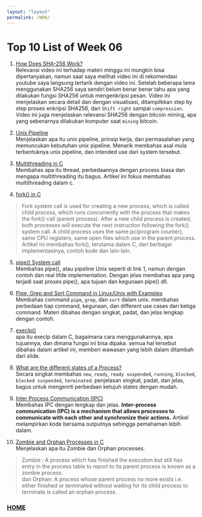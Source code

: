 ```yaml
---
layout: "layout"
permalink: /W06/
---
```


# Top 10 List of Week 06

1. [How Does SHA-256 Work?](https://www.youtube.com/watch?v=f9EbD6iY9zI)<br>
Relevansi video ini terhadap materi minggu ini mungkin bisa dipertanyakan, namun saat saya melihat video ini di rekomendasi youtube saya langsung tertarik dengan video ini. Setelah beberapa lama menggunakan SHA256 saya sendiri belum benar benar tahu apa yang dilakukan fungsi SHA256 untuk mengenkripsi pesan. Video ini menjelaskan secara detail dan dengan visualisasi, ditampilkkan step by step proses enkripsi SHA256, dari ```Shift right``` sampai ```compression```. Video ini juga menjelaskan relevansi SHA256 dengan bitcoin mining, apa yang sebenarnya dilakukan komputer saat ```mining``` bitcoin.

2. [Unix Pipeline](https://www.youtube.com/watch?v=bKzonnwoR2I)<br>
Menjelaskan apa itu unix pipeline, prinsip kerja, dan permasalahan yang memuncukan kebutuhan unix pipeline. Menarik membahas asal mula terbentuknya unix pipeline, dan intended use dari system tersebut.

3. [Multithreading in C](https://www.geeksforgeeks.org/multithreading-c-2/)<br>
Membahas apa itu thread, perbedaannya dengan process biasa dan mengapa multithreading itu bagus. Artikel ini fokus membahas multithreading dalam c.

4. [fork() in C](https://www.geeksforgeeks.org/fork-system-call/)<br>
>Fork system call is used for creating a new process, which is called child process, which runs concurrently with the process that makes the fork() call (parent process). After a new child process is created, both processes will execute the next instruction following the fork() system call. A child process uses the same pc(program counter), same CPU registers, same open files which use in the parent process. <br>
Artikel ini membahas fork(), terutama dalam C, dari berbagai implementasinya, contoh kode dan lain-lain.

5. [pipe() System call](https://www.geeksforgeeks.org/pipe-system-call/)<br>
Membahas pipe(), atau pipeline Unix seperti di link 1, namun dengan contoh dan real lifde implementation. Dengan jelas membahas apa yang terjadi saat proses pipe(), apa tujuan dan kegunaan pipe() dll.

6. [Pipe, Grep and Sort Command in Linux/Unix with Examples](https://www.guru99.com/linux-pipe-grep.html)<br>
Membahas command ```pipe```, ```grep```, dan ```sort``` dalam unix. membahas perbedaan tiap command, kegunaan, dan different use cases dari ketiga command. Materi dibahas dengan singkat, padat, dan jelas lengkap dengan contoh.

7. [execlp()](https://www.qnx.com/developers/docs/6.5.0SP1.update/com.qnx.doc.neutrino_lib_ref/e/execlp.html)<br>
apa itu execlp dalam C, bagaimana cara menggunakannya, apa tujuannya, dan dimana fungsi ini bisa dipaka. semua hal tersebut dibahas dalam artikel ini, memberi wawasan yang lebih dalam ditambah dari slide.

8. [What are the different states of a Process?](https://www.google.com/search?q=process+states&safe=strict&sxsrf=ALeKk02B8dDdih95xMj7F_-nWbYjQ2t8pQ%3A1619332839656&source=hp&ei=5w6FYKrFJZP8rQGPk4qwBg&iflsig=AINFCbYAAAAAYIUc9zIQYpPsqtKKqM9LpBk_OQ6phApp&oq=process+states&gs_lcp=Cgdnd3Mtd2l6EAMyAggAMgIIADIHCAAQhwIQFDICCAAyAggAMgcIABCHAhAUMgIIADICCAAyAggAMgIIADoECCMQJzoECAAQQzoFCAAQsQM6CAgAELEDEIMBOgQILhAnOgUIABCRAjoLCC4QsQMQxwEQowI6BAgAEApQyQVYtBtgwhxoAHAAeACAAUeIAbsGkgECMTSYAQCgAQGqAQdnd3Mtd2l6&sclient=gws-wiz&ved=0ahUKEwjq1Lb15JjwAhUTfisKHY-JAmYQ4dUDCAc&uact=5)<br>
Secara singkat membahas ```new```, ```ready```, ```ready suspended```, ```running```, ```blocked```, ```blocked suspended```, ```terminated```. penjelasan singkat, padat, dan jelas, bagus untuk mengenrti perbedaan ketujuh states dengan mudah.

9. [Inter Process Communication (IPC)](https://www.geeksforgeeks.org/inter-process-communication-ipc/#:~:text=Inter%2Dprocess%20communication%20(IPC),Message%20passing)<br>
Membahas IPC dengan lengkap dan jelas. __Inter-process communication (IPC) is a mechanism that allows processes to communicate with each other and synchronize their actions.__ Artikel melampirkan kode bersama outputnya sehingga pemahaman lebih dalam.

10. [Zombie and Orphan Processes in C](https://www.geeksforgeeks.org/zombie-and-orphan-processes-in-c/)<br>
Menjelaskan apa itu Zombie dan Orphan processes. 
>Zombie : A process which has finished the execution but still has entry in the process table to report to its parent process is known as a zombie process.<br>
dan
>Orphan:  A process whose parent process no more exists i.e. either finished or terminated without waiting for its child process to terminate is called an orphan process.<br>

### [HOME](https://theophilus-lukas.github.io/os211)